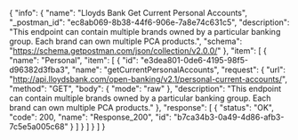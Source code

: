 {
  "info": {
    "name": "Lloyds Bank Get Current Personal Accounts",
    "_postman_id": "ec8ab069-8b38-44f6-906e-7a8e74c631c5",
    "description": "This endpoint can contain multiple brands owned by a particular banking group. Each brand can own multiple PCA products.",
    "schema": "https://schema.getpostman.com/json/collection/v2.0.0/"
  },
  "item": [
    {
      "name": "Personal",
      "item": [
        {
          "id": "e3dea801-0de6-4195-98f5-d96382d3fba3",
          "name": "getCurrentPersonalAccounts",
          "request": {
            "url": "http://api.lloydsbank.com/open-banking/v2.1/personal-current-accounts/",
            "method": "GET",
            "body": {
              "mode": "raw"
            },
            "description": "This endpoint can contain multiple brands owned by a particular banking group. Each brand can own multiple PCA products."
          },
          "response": [
            {
              "status": "OK",
              "code": 200,
              "name": "Response_200",
              "id": "b7ca34b3-0a49-4d86-afb3-7c5e5a005c68"
            }
          ]
        }
      ]
    }
  ]
}